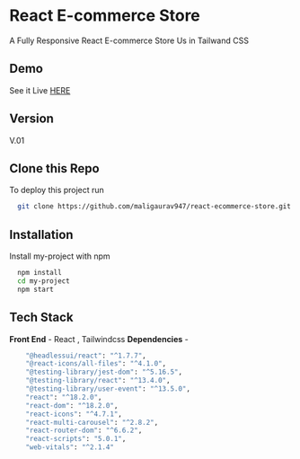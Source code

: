 
# React E-commerce Store

A Fully Responsive React E-commerce Store Us in Tailwand CSS 

## Demo

See it Live [HERE](https://maligaurav947.github.io/react-ecommerce-store/) 

## Version

V.01

## Clone this Repo

To deploy this project run

```bash
  git clone https://github.com/maligaurav947/react-ecommerce-store.git
```

## Installation

Install my-project with npm

```bash
  npm install
  cd my-project
  npm start
```
    
## Tech Stack

**Front End** - React , Tailwindcss 
**Dependencies** -
  ```bash
      "@headlessui/react": "^1.7.7",
      "@react-icons/all-files": "^4.1.0",
      "@testing-library/jest-dom": "^5.16.5",
      "@testing-library/react": "^13.4.0",
      "@testing-library/user-event": "^13.5.0",
      "react": "^18.2.0",
      "react-dom": "^18.2.0",
      "react-icons": "^4.7.1",
      "react-multi-carousel": "^2.8.2",
      "react-router-dom": "^6.6.2",
      "react-scripts": "5.0.1",
      "web-vitals": "^2.1.4"
  ```

